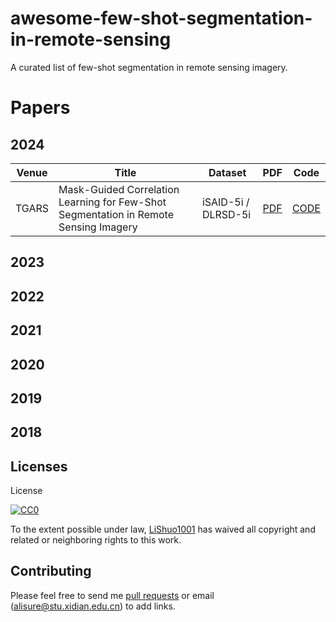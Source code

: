 # awesome-few-shot-segmentation-in-remote-sensing
A curated list of few-shot segmentation in remote sensing imagery.

# Papers 

## 2024

| Venue | Title | Dataset | PDF | Code |
|-------|-------|---------|-----|------|
| TGARS | Mask-Guided Correlation Learning for Few-Shot Segmentation in Remote Sensing Imagery | iSAID-5i / DLRSD-5i | [PDF](./) | [CODE](https://github.com/LiShuo1001/MGCL) |


## 2023

## 2022

## 2021

## 2020

## 2019

## 2018


## Licenses
License

[![CC0](http://i.creativecommons.org/p/zero/1.0/88x31.png)](http://creativecommons.org/publicdomain/zero/1.0/)

To the extent possible under law, [LiShuo1001](https://github.com/LiShuo1001/) has waived all copyright and related or neighboring rights to this work.


## Contributing
Please feel free to send me [pull requests](https://github.com/LiShuo1001/awesome-few-shot-segmentation-in-remote-sensing/pulls) or email (alisure@stu.xidian.edu.cn) to add links. 

